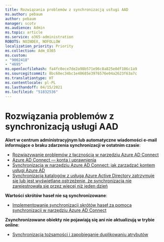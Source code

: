 ```yaml
---
title: Rozwiązania problemów z synchronizacją usługi AAD
ms.author: pebaum
author: pebaum
manager: scotv
ms.audience: Admin
ms.topic: article
ms.service: o365-administration
ROBOTS: NOINDEX, NOFOLLOW
localization_priority: Priority
ms.collection: Adm_O365
ms.custom:
- "9002418"
- "4695"
ms.openlocfilehash: fa4fc0ece7de2a98b571e96c8a825e0df106c1a9
ms.sourcegitcommit: 8bc60ec34bc1e40685e3976576e04a2623f63a7c
ms.translationtype: HT
ms.contentlocale: pl-PL
ms.lasthandoff: 04/15/2021
ms.locfileid: "51832536"
---
```

# <a name="solutions-for-aad-synchronization-problems"></a>Rozwiązania problemów z synchronizacją usługi AAD

**Alert w centrum administracyjnym lub automatyczne wiadomości e-mail informujące o braku zdarzenia synchronizacji w ostatnim czasie**:

- [Rozwiązywanie problemów z łącznością w narzędziu Azure AD Connect](https://docs.microsoft.com/azure/active-directory/hybrid/tshoot-connect-connectivity)
- [Azure AD Connect — konta i uprawnienia ](https://go.microsoft.com/fwlink/p/?LinkId=820598)
- [Synchronizacja w narzędziu Azure AD Connect: jak zarządzać kontem usługi Azure AD](https://docs.microsoft.com/azure/active-directory/hybrid/how-to-connect-azureadaccount)
- [Synchronizacja katalogów z usługą Azure Active Directory zatrzymuje się lub jest wyświetlane ostrzeżenie, że synchronizacja nie zarejestrowała się przez więcej niż jeden dzień ](https://support.microsoft.com/help/2882421/directory-synchronization-to-azure-active-directory-stops-or-you-re-warned-that-sync-hasn-t-registered-in-more-than-a-day)
 
**Wartości skrótów haseł nie są synchronizowane**:

- [Implementowanie synchronizacji skrótów haseł za pomocą synchronizacji w narzędziu Azure AD Connect](https://docs.microsoft.com/azure/active-directory/hybrid/how-to-connect-password-hash-synchronization)

**Zsynchronizowane obiekty nie pojawiają się ani nie aktualizują w trybie online**:

- [Synchronizacja tożsamości i zapobieganie duplikowaniu atrybutów](https://docs.microsoft.com/azure/active-directory/hybrid/how-to-connect-syncservice-duplicate-attribute-resiliency)
